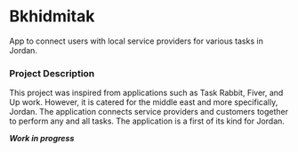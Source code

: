 # Bkhidmitak
App to connect users with local service providers for various tasks in Jordan.

### Project Description
This project was inspired from applications such as Task Rabbit, Fiver, and Up work. However, it is catered for the middle east and more specifically, Jordan. The application connects service providers and customers together to perform any and all tasks. The application is a first of its kind for Jordan. 

***Work in progress***
